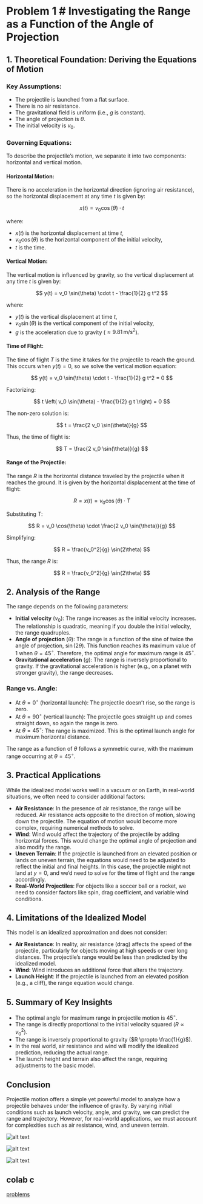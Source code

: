  # Problem 1 # Investigating the Range as a Function of the Angle of Projection

## 1. Theoretical Foundation: Deriving the Equations of Motion

### Key Assumptions:
- The projectile is launched from a flat surface.
- There is no air resistance.
- The gravitational field is uniform (i.e., $g$ is constant).
- The angle of projection is $\theta$.
- The initial velocity is $v_0$.

### Governing Equations:

To describe the projectile’s motion, we separate it into two components: horizontal and vertical motion.

#### Horizontal Motion:
There is no acceleration in the horizontal direction (ignoring air resistance), so the horizontal displacement at any time $t$ is given by:

$$
x(t) = v_0 \cos(\theta) \cdot t
$$

where:
- $x(t)$ is the horizontal displacement at time $t$,
- $v_0 \cos(\theta)$ is the horizontal component of the initial velocity,
- $t$ is the time.

#### Vertical Motion:
The vertical motion is influenced by gravity, so the vertical displacement at any time $t$ is given by:

$$
y(t) = v_0 \sin(\theta) \cdot t - \frac{1}{2} g t^2
$$

where:
- $y(t)$ is the vertical displacement at time $t$,
- $v_0 \sin(\theta)$ is the vertical component of the initial velocity,
- $g$ is the acceleration due to gravity ($\approx 9.81 \, \text{m/s}^2$).

#### Time of Flight:
The time of flight $T$ is the time it takes for the projectile to reach the ground. This occurs when $y(t) = 0$, so we solve the vertical motion equation:

$$
y(t) = v_0 \sin(\theta) \cdot t - \frac{1}{2} g t^2 = 0
$$

Factorizing:

$$
t \left( v_0 \sin(\theta) - \frac{1}{2} g t \right) = 0
$$

The non-zero solution is:

$$
t = \frac{2 v_0 \sin(\theta)}{g}
$$

Thus, the time of flight is:

$$
T = \frac{2 v_0 \sin(\theta)}{g}
$$

#### Range of the Projectile:
The range $R$ is the horizontal distance traveled by the projectile when it reaches the ground. It is given by the horizontal displacement at the time of flight:

$$
R = x(t) = v_0 \cos(\theta) \cdot T
$$

Substituting $T$:

$$
R = v_0 \cos(\theta) \cdot \frac{2 v_0 \sin(\theta)}{g}
$$

Simplifying:

$$
R = \frac{v_0^2}{g} \sin(2\theta)
$$

Thus, the range $R$ is:

$$
R = \frac{v_0^2}{g} \sin(2\theta)
$$

## 2. Analysis of the Range

The range depends on the following parameters:
- **Initial velocity** ($v_0$): The range increases as the initial velocity increases. The relationship is quadratic, meaning if you double the initial velocity, the range quadruples.
- **Angle of projection** ($\theta$): The range is a function of the sine of twice the angle of projection, $\sin(2\theta)$. This function reaches its maximum value of 1 when $\theta = 45^\circ$. Therefore, the optimal angle for maximum range is $45^\circ$.
- **Gravitational acceleration** ($g$): The range is inversely proportional to gravity. If the gravitational acceleration is higher (e.g., on a planet with stronger gravity), the range decreases.

### Range vs. Angle:
- At $\theta = 0^\circ$ (horizontal launch): The projectile doesn’t rise, so the range is zero.
- At $\theta = 90^\circ$ (vertical launch): The projectile goes straight up and comes straight down, so again the range is zero.
- At $\theta = 45^\circ$: The range is maximized. This is the optimal launch angle for maximum horizontal distance.

The range as a function of $\theta$ follows a symmetric curve, with the maximum range occurring at $\theta = 45^\circ$.

## 3. Practical Applications

While the idealized model works well in a vacuum or on Earth, in real-world situations, we often need to consider additional factors:

- **Air Resistance**: In the presence of air resistance, the range will be reduced. Air resistance acts opposite to the direction of motion, slowing down the projectile. The equation of motion would become more complex, requiring numerical methods to solve.
- **Wind**: Wind would affect the trajectory of the projectile by adding horizontal forces. This would change the optimal angle of projection and also modify the range.
- **Uneven Terrain**: If the projectile is launched from an elevated position or lands on uneven terrain, the equations would need to be adjusted to reflect the initial and final heights. In this case, the projectile might not land at $y = 0$, and we’d need to solve for the time of flight and the range accordingly.
- **Real-World Projectiles**: For objects like a soccer ball or a rocket, we need to consider factors like spin, drag coefficient, and variable wind conditions.

## 4. Limitations of the Idealized Model

This model is an idealized approximation and does not consider:
- **Air Resistance**: In reality, air resistance (drag) affects the speed of the projectile, particularly for objects moving at high speeds or over long distances. The projectile’s range would be less than predicted by the idealized model.
- **Wind**: Wind introduces an additional force that alters the trajectory.
- **Launch Height**: If the projectile is launched from an elevated position (e.g., a cliff), the range equation would change.

## 5. Summary of Key Insights
- The optimal angle for maximum range in projectile motion is $45^\circ$.
- The range is directly proportional to the initial velocity squared ($R \propto v_0^2$).
- The range is inversely proportional to gravity ($R \propto \frac{1}{g}$).
- In the real world, air resistance and wind will modify the idealized prediction, reducing the actual range.
- The launch height and terrain also affect the range, requiring adjustments to the basic model.

## Conclusion

Projectile motion offers a simple yet powerful model to analyze how a projectile behaves under the influence of gravity. By varying initial conditions such as launch velocity, angle, and gravity, we can predict the range and trajectory. However, for real-world applications, we must account for complexities such as air resistance, wind, and uneven terrain.


![alt text](image-8.png)

![alt text](image-9.png)

![alt text](image-10.png)

## colab c
[problems](https://colab.research.google.com/drive/1iBWUYRk0QN1CEQ_U9ZlV32IZq9PVSaLw?usp=sharing)